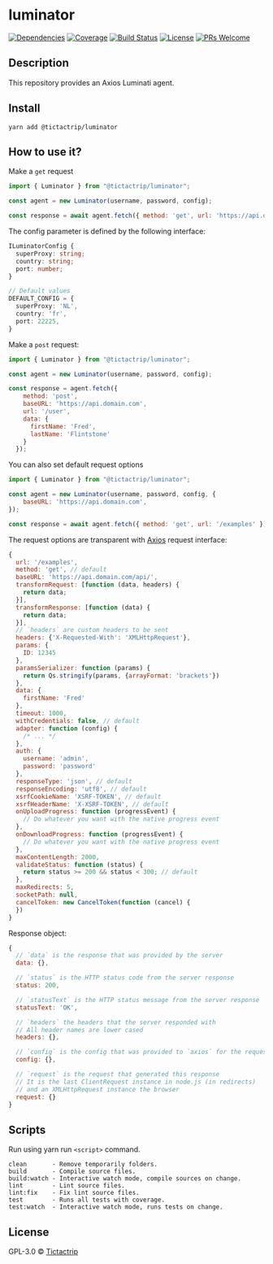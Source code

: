 # luminator

[![Dependencies][prod-dependencies-badge]][prod-dependencies]
[![Coverage][coverage-badge]][coverage]
[![Build Status][travis-badge]][travis-ci]
[![License][license-badge]][LICENSE]
[![PRs Welcome][prs-badge]][prs]

## Description

This repository provides an Axios Luminati agent.

## Install

```
yarn add @tictactrip/luminator
```

## How to use it?

Make a `get` request

```js
import { Luminator } from "@tictactrip/luminator";

const agent = new Luminator(username, password, config);

const response = await agent.fetch({ method: 'get', url: 'https://api.domain.com/examples' });
```

The config parameter is defined by the following interface:

```ts
ILuminatorConfig {
  superProxy: string;
  country: string;
  port: number;
}

// Default values
DEFAULT_CONFIG = {
  superProxy: 'NL',
  country: 'fr',
  port: 22225,
}
```

Make a `post` request: 

```js
import { Luminator } from "@tictactrip/luminator";

const agent = new Luminator(username, password, config);

const response = agent.fetch({
    method: 'post',
    baseURL: 'https://api.domain.com',
    url: '/user',
    data: {
      firstName: 'Fred',
      lastName: 'Flintstone'
    }
  });
```

You can also set default request options

```js
import { Luminator } from "@tictactrip/luminator";

const agent = new Luminator(username, password, config, {
    baseURL: 'https://api.domain.com',
});

const response = await agent.fetch({ method: 'get', url: '/examples' });
```

The request options are transparent with [Axios](https://github.com/axios/axios) request interface:

```js
{
  url: '/examples',
  method: 'get', // default
  baseURL: 'https://api.domain.com/api/',
  transformRequest: [function (data, headers) {
    return data;
  }],
  transformResponse: [function (data) {
    return data;
  }],
  // `headers` are custom headers to be sent
  headers: {'X-Requested-With': 'XMLHttpRequest'},
  params: {
    ID: 12345
  },
  paramsSerializer: function (params) {
    return Qs.stringify(params, {arrayFormat: 'brackets'})
  },
  data: {
    firstName: 'Fred'
  },
  timeout: 1000,
  withCredentials: false, // default
  adapter: function (config) {
    /* ... */
  },
  auth: {
    username: 'admin',
    password: 'password'
  },
  responseType: 'json', // default
  responseEncoding: 'utf8', // default
  xsrfCookieName: 'XSRF-TOKEN', // default
  xsrfHeaderName: 'X-XSRF-TOKEN', // default
  onUploadProgress: function (progressEvent) {
    // Do whatever you want with the native progress event
  },
  onDownloadProgress: function (progressEvent) {
    // Do whatever you want with the native progress event
  },
  maxContentLength: 2000,
  validateStatus: function (status) {
    return status >= 200 && status < 300; // default
  },
  maxRedirects: 5, 
  socketPath: null, 
  cancelToken: new CancelToken(function (cancel) {
  })
}
```

Response object:

```js
{
  // `data` is the response that was provided by the server
  data: {},

  // `status` is the HTTP status code from the server response
  status: 200,

  // `statusText` is the HTTP status message from the server response
  statusText: 'OK',

  // `headers` the headers that the server responded with
  // All header names are lower cased
  headers: {},

  // `config` is the config that was provided to `axios` for the request
  config: {},

  // `request` is the request that generated this response
  // It is the last ClientRequest instance in node.js (in redirects)
  // and an XMLHttpRequest instance the browser
  request: {}
}
```

## Scripts

Run using yarn run `<script>` command.

    clean       - Remove temporarily folders.
    build       - Compile source files.
    build:watch - Interactive watch mode, compile sources on change.
    lint        - Lint source files.
    lint:fix    - Fix lint source files.
    test        - Runs all tests with coverage.
    test:watch  - Interactive watch mode, runs tests on change.

## License

GPL-3.0 © [Tictactrip](https://www.tictactrip.eu)

[prod-dependencies-badge]: https://david-dm.org/tictactrip/luminator/status.svg
[prod-dependencies]: https://david-dm.org/tictactrip/luminator
[coverage-badge]: https://codecov.io/gh/tictactrip/luminator/branch/master/graph/badge.svg
[coverage]: https://codecov.io/gh/tictactrip/luminator
[travis-badge]: https://travis-ci.org/tictactrip/luminator.svg?branch=master
[travis-ci]: https://travis-ci.org/tictactrip/luminator
[license-badge]: https://img.shields.io/badge/license-GPL3-blue.svg?style=flat-square
[license]: https://github.com/tictactrip/luminator/blob/master/LICENSE
[prs-badge]: https://img.shields.io/badge/PRs-welcome-brightgreen.svg?style=flat-square
[prs]: http://makeapullrequest.com
